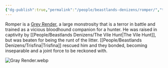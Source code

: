 ```yaml
---
{"dg-publish":true,"permalink":"/people/beastlands-denizens/romper/","tags":["Character","Beastlands","Ally"]}
---
```


Romper is a [Grey Render](https://5e.tools/bestiary/gray-render-mtf.html), a large monstrosity that is a terror in battle and trained as a vicious bloodhound companion for a hunter.  He was raised in captivity by [[People/Beastlands Denizens/The Vile Hunt\|The Vile Hunt]], but was beaten for being the runt of the litter.  [[People/Beastlands Denizens/Trisfina\|Trisfina]] rescued him and they bonded, becoming inseparable and a joint force to be reckoned with.  

![Gray Render.webp](/img/user/Z_Attachments/Gray%20Render.webp)